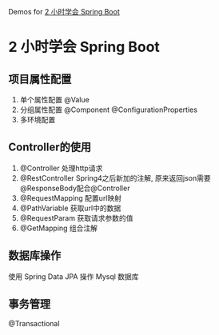 Demos for [2 小时学会 Spring Boot](http://www.imooc.com/learn/767)

# 2 小时学会 Spring Boot

## 项目属性配置
1. 单个属性配置
@Value
2. 分组属性配置
@Component
@ConfigurationProperties
3. 多环境配置

## Controller的使用
1. @Controller 处理http请求
2. @RestController Spring4之后新加的注解, 原来返回json需要@ResponseBody配合@Controller
3. @RequestMapping 配置url映射
4. @PathVariable 获取url中的数据
5. @RequestParam 获取请求参数的值
6. @GetMapping 组合注解

## 数据库操作
使用 Spring Data JPA 操作 Mysql 数据库

## 事务管理
@Transactional